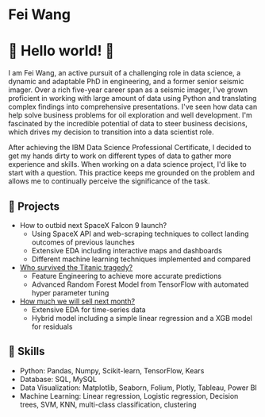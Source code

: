 # Fei Wang
# 👋 Hello world! 👋
I am Fei Wang, an active pursuit of a challenging role in data science, a dynamic and adaptable PhD in engineering, and a former senior seismic imager. Over a rich five-year career span as a seismic imager, I've grown proficient in working with large amount of data using Python and translating complex findings into comprehensive presentations. I've seen how data can help solve business problems for oil exploration and well development. I'm fascinated by the incredible potential of data to steer business decisions, which drives my decision to transition into a data scientist role.

After achieving the IBM Data Science Professional Certificate, I decided to get my hands dirty to work on different types of data to gather more experience and skills. When working on a data science project, I'd like to start with a question. This practice keeps me grounded on the problem and allows me to continually perceive the significance of the task.

## 🌱 Projects
* How to outbid next SpaceX Falcon 9 launch? 
  - Using SpaceX API and web-scraping techniques to collect landing outcomes of previous launches
  - Extensive EDA including interactive maps and dashboards
  - Different machine learning techniques implemented and compared
* [Who survived the Titanic tragedy?](https://github.com/wangtuguahhh/Who-survived-the-Titanic-tragedy#readme) 
  - Feature Engineering to achieve more accurate predictions
  - Advanced Random Forest Model from TensorFlow with automated hyper parameter tuning
* [How much we will sell next month?](https://github.com/wangtuguahhh/How-much-we-will-sell-next-month#readme)
  - Extensive EDA for time-series data
  - Hybrid model including a simple linear regression and a XGB model for residuals
  
## 🌻 Skills
* Python: Pandas, Numpy, Scikit-learn, TensorFlow, Kears 
* Database: SQL, MySQL
* Data Visualization: Matplotlib, Seaborn, Folium, Plotly, Tableau, Power BI
* Machine Learning: Linear regression, Logistic regression, Decision trees, SVM, KNN, multi-class classification, clustering
